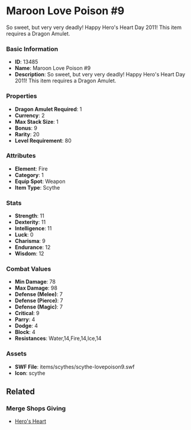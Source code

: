 # Maroon Love Poison #9

So sweet, but very very deadly! Happy Hero's Heart Day 2011! This item requires a Dragon Amulet. 

### Basic Information

- **ID**: 13485
- **Name**: Maroon Love Poison #9
- **Description**: So sweet, but very very deadly! Happy Hero&#039;s Heart Day 2011! This item requires a Dragon Amulet. 

### Properties

- **Dragon Amulet Required**: 1
- **Currency**: 2
- **Max Stack Size**: 1
- **Bonus**: 9
- **Rarity**: 20
- **Level Requirement**: 80

### Attributes

- **Element**: Fire
- **Category**: 1
- **Equip Spot**: Weapon
- **Item Type**: Scythe

### Stats

- **Strength**: 11
- **Dexterity**: 11
- **Intelligence**: 11
- **Luck**: 0
- **Charisma**: 9
- **Endurance**: 12
- **Wisdom**: 12

### Combat Values

- **Min Damage**: 78
- **Max Damage**: 98
- **Defense (Melee)**: 7
- **Defense (Pierce)**: 7
- **Defense (Magic)**: 7
- **Critical**: 9
- **Parry**: 4
- **Dodge**: 4
- **Block**: 4
- **Resistances**: Water,14,Fire,14,Ice,14

### Assets

- **SWF File**: items/scythes/scythe-lovepoison9.swf
- **Icon**: scythe

## Related

### Merge Shops Giving

- [Hero's Heart](../merge-shops/53-hero-s-heart.md)

